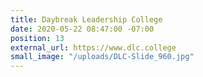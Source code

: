 ```yaml
---
title: Daybreak Leadership College
date: 2020-05-22 08:47:00 -07:00
position: 13
external_url: https://www.dlc.college
small_image: "/uploads/DLC-Slide_960.jpg"
---
```



